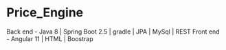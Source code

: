 # Price_Engine

Back end - Java 8 | Spring Boot 2.5 | gradle | JPA | MySql | REST
Front end - Angular 11 | HTML | Boostrap
